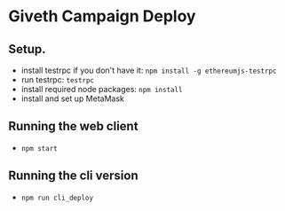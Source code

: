 # Giveth Campaign Deploy

## Setup.
- install testrpc if you don't have it: ```npm install -g ethereumjs-testrpc```
- run testrpc: ```testrpc```
- install required node packages: ```npm install```
- install and set up MetaMask

## Running the web client
- ```npm start```

## Running the cli version
- ```npm run cli_deploy```